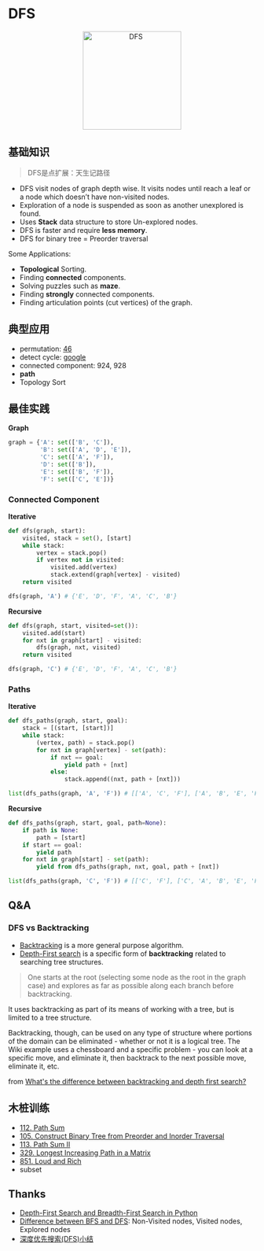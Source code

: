 
# DFS

<center>
<img src="https://i.imgur.com/RVGtn22.gif" alt="DFS" width="200"/> 
</center>


## 基础知识

> DFS是点扩展：天生记路径

* DFS visit nodes of graph depth wise. It visits nodes until reach a leaf or a node which doesn’t have non-visited nodes.
* Exploration of a node is suspended as soon as another unexplored is found.
* Uses **Stack** data structure to store Un-explored nodes.
* DFS is faster and require **less memory**.
* DFS for binary tree = Preorder traversal

Some Applications:

* **Topological** Sorting.
* Finding **connected** components.
* Solving puzzles such as **maze**.
* Finding **strongly** connected components.
* Finding articulation points (cut vertices) of the graph.

## 典型应用

- permutation: [46](https://repl.it/@WillWang42/permute)
- detect cycle: [google](https://willwang-x.github.io/2018/02/shift)
- connected component: 924, 928
- **path**
- Topology Sort
 

## 最佳实践

**Graph**

``` python 
graph = {'A': set(['B', 'C']),
         'B': set(['A', 'D', 'E']),
         'C': set(['A', 'F']),
         'D': set(['B']),
         'E': set(['B', 'F']),
         'F': set(['C', 'E'])}
```

### Connected Component


**Iterative**

```python 
def dfs(graph, start):
    visited, stack = set(), [start]
    while stack:
        vertex = stack.pop()
        if vertex not in visited:
            visited.add(vertex)
            stack.extend(graph[vertex] - visited)
    return visited

dfs(graph, 'A') # {'E', 'D', 'F', 'A', 'C', 'B'}
```

**Recursive**

```python
def dfs(graph, start, visited=set()):
    visited.add(start)
    for nxt in graph[start] - visited:
        dfs(graph, nxt, visited)
    return visited

dfs(graph, 'C') # {'E', 'D', 'F', 'A', 'C', 'B'}
```

### Paths 


**Iterative**

```python
def dfs_paths(graph, start, goal):
    stack = [(start, [start])]
    while stack:
        (vertex, path) = stack.pop()
        for nxt in graph[vertex] - set(path):
            if nxt == goal:
                yield path + [nxt]
            else:
                stack.append((nxt, path + [nxt]))

list(dfs_paths(graph, 'A', 'F')) # [['A', 'C', 'F'], ['A', 'B', 'E', 'F']]
```

**Recursive**

``` python
def dfs_paths(graph, start, goal, path=None):
    if path is None:
        path = [start]
    if start == goal:
        yield path
    for nxt in graph[start] - set(path):
        yield from dfs_paths(graph, nxt, goal, path + [nxt])

list(dfs_paths(graph, 'C', 'F')) # [['C', 'F'], ['C', 'A', 'B', 'E', 'F']]
```

## Q&A

### DFS vs Backtracking

* [Backtracking](https://www.wikiwand.com/en/Backtracking) is a more general purpose algorithm.
* [Depth-First search](https://www.wikiwand.com/en/Depth-first_search) is a specific form of **backtracking** related to searching tree structures. 

> One starts at the root (selecting some node as the root in the graph case) and explores as far as possible along each branch before backtracking.

It uses backtracking as part of its means of working with a tree, but is limited to a tree structure.

Backtracking, though, can be used on any type of structure where portions of the domain can be eliminated - whether or not it is a logical tree. The Wiki example uses a chessboard and a specific problem - you can look at a specific move, and eliminate it, then backtrack to the next possible move, eliminate it, etc.

from [What's the difference between backtracking and depth first search?](https://stackoverflow.com/questions/1294720/whats-the-difference-between-backtracking-and-depth-first-search)







## 木桩训练 

* [112. Path Sum](https://leetcode.com/problems/path-sum/submissions/1)
* [105. Construct Binary Tree from Preorder and Inorder Traversal](https://leetcode.com/problems/construct-binary-tree-from-preorder-and-inorder-traversal/description/)
* [113. Path Sum II](https://leetcode.com/problems/path-sum-ii/description/)
* [329. Longest Increasing Path in a Matrix](https://leetcode.com/problems/longest-increasing-path-in-a-matrix/description/)
* [851. Loud and Rich](https://leetcode.com/problems/loud-and-rich/description/)
* subset


## Thanks 

- [Depth-First Search and Breadth-First Search in Python](https://eddmann.com/posts/depth-first-search-and-breadth-first-search-in-python/)
- [Difference between BFS and DFS](https://www.thecrazyprogrammer.com/2017/06/difference-between-bfs-and-dfs.html): Non-Visited nodes, Visited nodes, Explored nodes
- [深度优先搜索(DFS)小结](http://x-wei.github.io/dfs-summary.html#for-trees-dfs-with-depth)